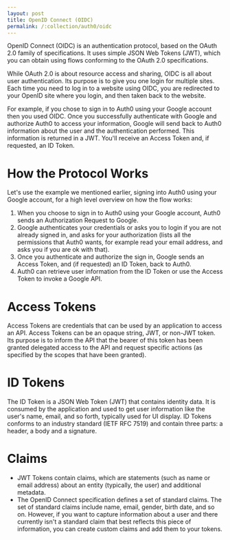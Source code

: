 ```yaml
---
layout: post
title: OpenID Connect (OIDC)
permalink: /:collection/auth0/oidc
---
```


OpenID Connect (OIDC) is an authentication protocol, based on the OAuth 2.0 family of specifications. It uses simple JSON Web Tokens (JWT), which you can obtain using flows conforming to the OAuth 2.0 specifications.

While OAuth 2.0 is about resource access and sharing, OIDC is all about user authentication. Its purpose is to give you one login for multiple sites. Each time you need to log in to a website using OIDC, you are redirected to your OpenID site where you login, and then taken back to the website.

For example, if you chose to sign in to Auth0 using your Google account then you used OIDC. Once you successfully authenticate with Google and authorize Auth0 to access your information, Google will send back to Auth0 information about the user and the authentication performed. This information is returned in a JWT. You'll receive an Access Token and, if requested, an ID Token.

# How the Protocol Works

Let's use the example we mentioned earlier, signing into Auth0 using your Google account, for a high level overview on how the flow works:
1. When you choose to sign in to Auth0 using your Google account, Auth0 sends an Authorization Request to Google.
2. Google authenticates your credentials or asks you to login if you are not already signed in, and asks for your authorization (lists all the permissions that Auth0 wants, for example read your email address, and asks you if you are ok with that).
3. Once you authenticate and authorize the sign in, Google sends an Access Token, and (if requested) an ID Token, back to Auth0.
4. Auth0 can retrieve user information from the ID Token or use the Access Token to invoke a Google API.

# Access Tokens
Access Tokens are credentials that can be used by an application to access an API. Access Tokens can be an opaque string, JWT, or non-JWT token. Its purpose is to inform the API that the bearer of this token has been granted delegated access to the API and request specific actions (as specified by the scopes that have been granted).

# ID Tokens
The ID Token is a JSON Web Token (JWT) that contains identity data. It is consumed by the application and used to get user information like the user's name, email, and so forth, typically used for UI display. ID Tokens conforms to an industry standard (IETF RFC 7519) and contain three parts: a header, a body and a signature.

# Claims
- JWT Tokens contain claims, which are statements (such as name or email address) about an entity (typically, the user) and additional metadata.
- The OpenID Connect specification defines a set of standard claims. The set of standard claims include name, email, gender, birth date, and so on. However, if you want to capture information about a user and there currently isn't a standard claim that best reflects this piece of information, you can create custom claims and add them to your tokens.

